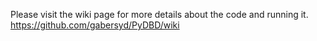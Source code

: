 Please visit the wiki page for more details about the code and running it. https://github.com/gabersyd/PyDBD/wiki
